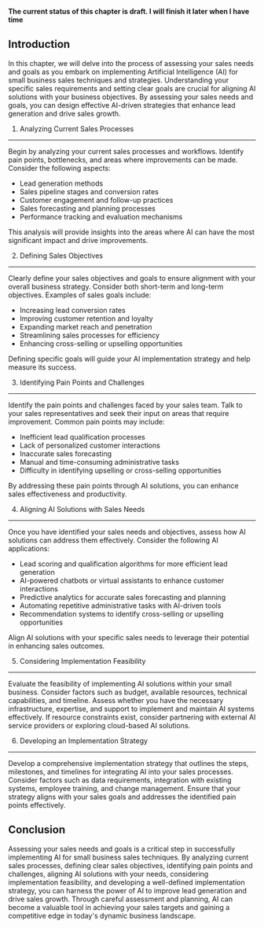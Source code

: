 **The current status of this chapter is draft. I will finish it later when I have time**

Introduction
------------

In this chapter, we will delve into the process of assessing your sales needs and goals as you embark on implementing Artificial Intelligence (AI) for small business sales techniques and strategies. Understanding your specific sales requirements and setting clear goals are crucial for aligning AI solutions with your business objectives. By assessing your sales needs and goals, you can design effective AI-driven strategies that enhance lead generation and drive sales growth.

1. Analyzing Current Sales Processes
------------------------------------

Begin by analyzing your current sales processes and workflows. Identify pain points, bottlenecks, and areas where improvements can be made. Consider the following aspects:

* Lead generation methods
* Sales pipeline stages and conversion rates
* Customer engagement and follow-up practices
* Sales forecasting and planning processes
* Performance tracking and evaluation mechanisms

This analysis will provide insights into the areas where AI can have the most significant impact and drive improvements.

2. Defining Sales Objectives
----------------------------

Clearly define your sales objectives and goals to ensure alignment with your overall business strategy. Consider both short-term and long-term objectives. Examples of sales goals include:

* Increasing lead conversion rates
* Improving customer retention and loyalty
* Expanding market reach and penetration
* Streamlining sales processes for efficiency
* Enhancing cross-selling or upselling opportunities

Defining specific goals will guide your AI implementation strategy and help measure its success.

3. Identifying Pain Points and Challenges
-----------------------------------------

Identify the pain points and challenges faced by your sales team. Talk to your sales representatives and seek their input on areas that require improvement. Common pain points may include:

* Inefficient lead qualification processes
* Lack of personalized customer interactions
* Inaccurate sales forecasting
* Manual and time-consuming administrative tasks
* Difficulty in identifying upselling or cross-selling opportunities

By addressing these pain points through AI solutions, you can enhance sales effectiveness and productivity.

4. Aligning AI Solutions with Sales Needs
-----------------------------------------

Once you have identified your sales needs and objectives, assess how AI solutions can address them effectively. Consider the following AI applications:

* Lead scoring and qualification algorithms for more efficient lead generation
* AI-powered chatbots or virtual assistants to enhance customer interactions
* Predictive analytics for accurate sales forecasting and planning
* Automating repetitive administrative tasks with AI-driven tools
* Recommendation systems to identify cross-selling or upselling opportunities

Align AI solutions with your specific sales needs to leverage their potential in enhancing sales outcomes.

5. Considering Implementation Feasibility
-----------------------------------------

Evaluate the feasibility of implementing AI solutions within your small business. Consider factors such as budget, available resources, technical capabilities, and timeline. Assess whether you have the necessary infrastructure, expertise, and support to implement and maintain AI systems effectively. If resource constraints exist, consider partnering with external AI service providers or exploring cloud-based AI solutions.

6. Developing an Implementation Strategy
----------------------------------------

Develop a comprehensive implementation strategy that outlines the steps, milestones, and timelines for integrating AI into your sales processes. Consider factors such as data requirements, integration with existing systems, employee training, and change management. Ensure that your strategy aligns with your sales goals and addresses the identified pain points effectively.

Conclusion
----------

Assessing your sales needs and goals is a critical step in successfully implementing AI for small business sales techniques. By analyzing current sales processes, defining clear sales objectives, identifying pain points and challenges, aligning AI solutions with your needs, considering implementation feasibility, and developing a well-defined implementation strategy, you can harness the power of AI to improve lead generation and drive sales growth. Through careful assessment and planning, AI can become a valuable tool in achieving your sales targets and gaining a competitive edge in today's dynamic business landscape.
